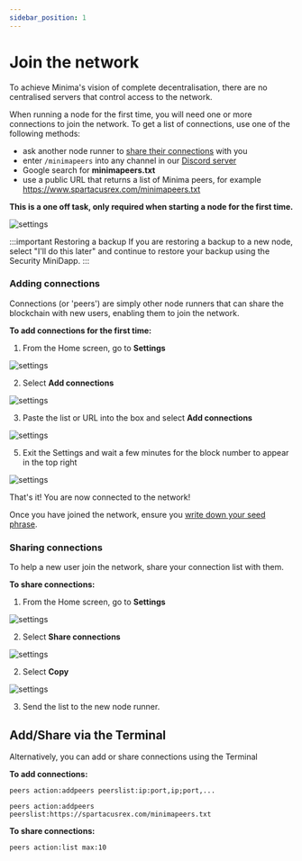 ```yaml
---
sidebar_position: 1
---
```


# Join the network 

<!-- ---
sidebar_position: 7
--- -->



To achieve Minima's vision of complete decentralisation, there are no centralised servers that control access to the network.

When running a node for the first time, you will need one or more connections to join the network. To get a list of connections, use one of the following methods:
- ask another node runner to [share their connections](#sharing-connections) with you
- enter `/minimapeers` into any channel in our [Discord server](https://discord.gg/minima) 
- Google search for **minimapeers.txt** 
- use a public URL that returns a list of Minima peers, for example https://www.spartacusrex.com/minimapeers.txt

**This is a one off task, only required when starting a node for the first time.**

![settings](/img/runanode/jointhenetwork.png#width50)

:::important Restoring a backup
If you are restoring a backup to a new node, select "I'll do this later" and continue to restore your backup using the Security MiniDapp.
:::

### Adding connections

Connections (or 'peers') are simply other node runners that can share the blockchain with new users, enabling them to join the network. 

**To add connections for the first time:**

1. From the Home screen, go to **Settings** 

![settings](/img/runanode/settingsicon.png#width10)

2. Select **Add connections**

![settings](/img/runanode/addconnectionssetting.png#width50)

3. Paste the list or URL into the box and select **Add connections**

![settings](/img/runanode/addconnections2.png#width50)

<!-- :::note Using a URL 

You may also use a public URL that returns a list of Minima peers, for example https://www.spartacusrex.com/minimapeers.txt

![settings](/img/runanode/addconnectionsurl.png#width50)
::: -->

5. Exit the Settings and wait a few minutes for the block number to appear in the top right

![settings](/img/runanode/blocknum.png#width50)

That's it! You are now connected to the network! 

Once you have joined the network, ensure you [write down your seed phrase](/docs/userguides/newusers/seedphrase).

### Sharing connections 

To help a new user join the network, share your connection list with them. 

**To share connections:**

1. From the Home screen, go to **Settings** 

![settings](/img/runanode/settingsicon.png#width10)

2. Select **Share connections**

![settings](/img/runanode/connectionssetting.png#width50)

2. Select **Copy**

![settings](/img/runanode/shareconnections.png#width50)

3. Send the list to the new node runner.

## Add/Share via the Terminal

Alternatively, you can add or share connections using the Terminal

**To add connections:**
```
peers action:addpeers peerslist:ip:port,ip;port,...
```

```
peers action:addpeers peerslist:https://spartacusrex.com/minimapeers.txt
```

**To share connections:**
```
peers action:list max:10
```